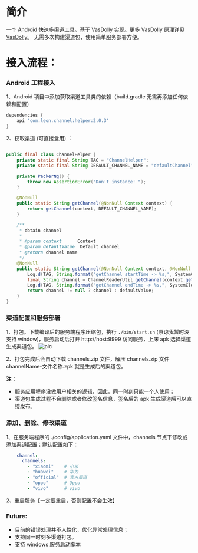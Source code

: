 # 简介

一个 Android 快速多渠道工具。基于 VasDolly 实现。更多 VasDolly 原理详见 [VasDolly](https://github.com/Tencent/VasDolly)。
无需多次构建渠道包，使用简单服务部署方便。

# 接入流程：

### Android 工程接入

1、Android 项目中添加获取渠道工具类的依赖（build.gradle 无需再添加任何依赖和配置）

```groovy
dependencies {
    api 'com.leon.channel:helper:2.0.3'
}
```

2、获取渠道 (可直接食用) ：

```java

public final class ChannelHelper {
    private static final String TAG = "ChannelHelper";
    private static final String DEFAULT_CHANNEL_NAME = "defaultChannel";

    private PackerNg() {
        throw new AssertionError("Don't instance! ");
    }

    @NonNull
    public static String getChannel(@NonNull Context context) {
        return getChannel(context, DEFAULT_CHANNEL_NAME);
    }

    /**
     * obtain channel
     *
     * @param context      Context
     * @param defaultValue  Default channel
     * @return channel name
     */
    @NonNull
    public static String getChannel(@NonNull Context context, @NonNull String defaultValue) {
        Log.d(TAG, String.format("getChannel startTime -> %s,", SystemClock.elapsedRealtime()));
        final String channel = ChannelReaderUtil.getChannel(context.getApplicationContext());
        Log.d(TAG, String.format("getChannel endTime -> %s,", SystemClock.elapsedRealtime()));
        return channel != null ? channel : defaultValue;
    }
}
```

### 渠道配置和服务部署

1、打包。下载编译后的服务端程序压缩包，执行 ```./bin/start.sh``` (原谅我暂时没支持 window)，服务启动后打开 http://host:9999 访问服务，上床 apk 选择渠道生成渠道包。
![pic](snapshot/screen-record.gif)

2、打包完成后会自动下载 channels.zip 文件，解压 channels.zip 文件 channelName-文件名称.zpk 就是生成后的渠道包。

<b>注：</b>
  - 服务应用程序没做用户相关的逻辑，因此，同一时刻只能一个人使用；
  - 渠道包生成过程不会删除或者修改签名信息，签名后的 apk 生成渠道后可以直接发布。

### 添加、删除、修改渠道
1、在服务端程序的 ./config/application.yaml 文件中，channels 节点下修改或添加渠道配置；默认配置如下：
```yaml
    channel:
      channels:
        - "xiaomi"    # 小米
        - "huawei"    # 华为
        - "official"  # 官方渠道
        - "oppo"      # Oppo
        - "vivo"      # vivo
```
2、重启服务【一定要重启，否则配置不会生效】

### Future: 
- 目前的错误处理并不人性化，优化异常处理信息；
- 支持同一时刻多渠道打包。
- 支持 windows 服务启动脚本



